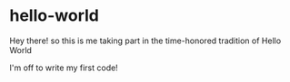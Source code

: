 # hello-world
Hey there! so this is me taking part in the time-honored tradition of Hello World

I'm off to write my first code!
